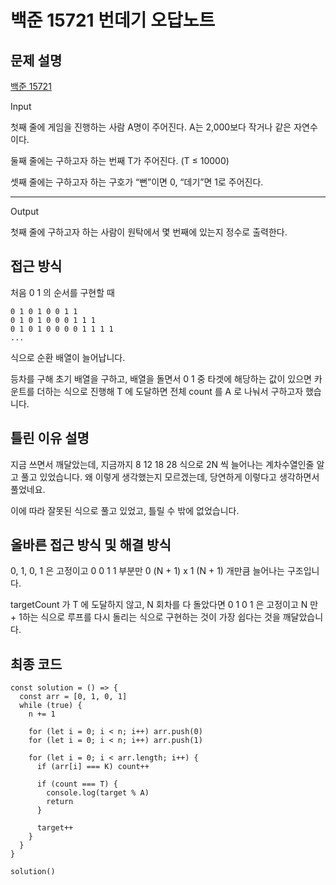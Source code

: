 # 백준 15721 번데기 오답노트

## 문제 설명

[백준 15721](https://www.acmicpc.net/problem/15721)

Input

첫째 줄에 게임을 진행하는 사람 A명이 주어진다. A는 2,000보다 작거나 같은 자연수이다.

둘째 줄에는 구하고자 하는 번째 T가 주어진다. (T ≤ 10000)

셋째 줄에는 구하고자 하는 구호가 “뻔”이면 0, “데기”면 1로 주어진다.

---

Output

첫째 줄에 구하고자 하는 사람이 원탁에서 몇 번째에 있는지 정수로 출력한다.

## 접근 방식

처음 0 1 의 순서를 구현할 때

```
0 1 0 1 0 0 1 1
0 1 0 1 0 0 0 1 1 1
0 1 0 1 0 0 0 0 1 1 1 1
...
```

식으로 순환 배열이 늘어납니다.

등차를 구해 초기 배열을 구하고, 배열을 돌면서 0 1 중 타겟에 해당하는 값이 있으면 카운트를 더하는 식으로 진행해 T 에 도달하면 전체 count 를 A 로 나눠서 구하고자 했습니다.

## 틀린 이유 설명

지금 쓰면서 깨달았는데, 지금까지 8 12 18 28 식으로 2N 씩 늘어나는 계차수열인줄 알고 풀고 있었습니다. 왜 이렇게 생각했는지 모르겠는데, 당연하게 이렇다고 생각하면서 풀었네요.

이에 따라 잘못된 식으로 풀고 있었고, 틀릴 수 밖에 없었습니다.

## 올바른 접근 방식 및 해결 방식

0, 1, 0, 1 은 고정이고 0 0 1 1 부분만 0 (N + 1) x 1 (N + 1) 개만큼 늘어나는 구조입니다.

targetCount 가 T 에 도달하지 않고, N 회차를 다 돌았다면 0 1 0 1 은 고정이고 N 만 + 1하는 식으로 루프를 다시 돌리는 식으로 구현하는 것이 가장 쉽다는 것을 깨달았습니다.

## 최종 코드

```
const solution = () => {
  const arr = [0, 1, 0, 1]
  while (true) {
    n += 1

    for (let i = 0; i < n; i++) arr.push(0)
    for (let i = 0; i < n; i++) arr.push(1)

    for (let i = 0; i < arr.length; i++) {
      if (arr[i] === K) count++

      if (count === T) {
        console.log(target % A)
        return
      }

      target++
    }
  }
}

solution()

```

